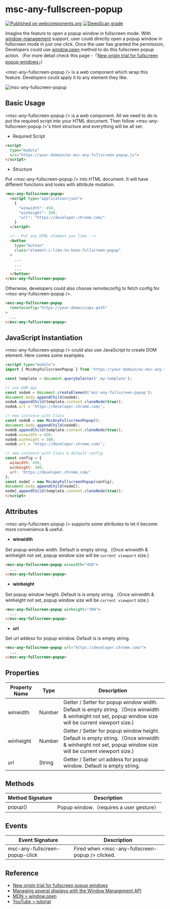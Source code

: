 # msc-any-fullscreen-popup

[![Published on webcomponents.org](https://img.shields.io/badge/webcomponents.org-published-blue.svg)](https://www.webcomponents.org/element/msc-any-fullscreen-popup) [![DeepScan grade](https://deepscan.io/api/teams/16372/projects/25667/branches/806186/badge/grade.svg)](https://deepscan.io/dashboard#view=project&tid=16372&pid=25667&bid=806186)

Imagine the feature to open a popup window in fullscreen mode. With [window-management](https://developer.chrome.com/articles/window-management/#the-window-management-permission) support, user could directly open a popup window in fullscreen mode in just one click. Once the user has granted the permission, Developers could use [window.open](https://developer.mozilla.org/en-US/docs/Web/API/Window/open) method to do this fullscreen popup action.（For more detail check this page -「[New origin trial for fullscreen popup windows](https://developer.chrome.com/blog/fullscreen-popups-origin-trial/)」）

&lt;msc-any-fullscreen-popup /> is a web component which wrap this feature. Developers could apply it to any element they like. 

<img alt="msc-any-fullscreen-popup" src="https://github.com/meistudioli/msc-any-fullscreen-popup/assets/10822546/6c8b8683-b8e8-443b-9a58-88785a3b0fb7">

## Basic Usage

&lt;msc-any-fullscreen-popup /> is a web component. All we need to do is put the required script into your HTML document. Then follow &lt;msc-any-fullscreen-popup />'s html structure and everything will be all set.


- Required Script

```html
<script
  type="module"
  src="https://your-domain/wc-msc-any-fullscreen-popup.js">        
</script>
```

- Structure

Put &lt;msc-any-fullscreen-popup /> into HTML document. It will have different functions and looks with attribute mutation.

```html
<msc-any-fullscreen-popup>
  <script type="application/json">
    {
      "winwidth": 450,
      "winheight": 300,
      "url": "https://developer.chrome.com/"
    }
  </script>

  <!-- Put any HTML element you like -->
  <button
    type="button"
    class="element-i-like-to-have-fullscreen-popup"
  >
    ...
    ...
    ...
  </button>
</msc-any-fullscreen-popup>
```

Otherwise, developers could also choose remoteconfig to fetch config for &lt;msc-any-fullscreen-popup />.

```html
<msc-any-fullscreen-popup
  remoteconfig="https://your-domain/api-path"
>
  ...
</msc-any-fullscreen-popup>
```

## JavaScript Instantiation

&lt;msc-any-fullscreen-popup /> could also use JavaScript to create DOM element. Here comes some examples.

```html
<script type="module">
import { MscAnyFullscreenPopup } from 'https://your-domain/wc-msc-any-fullscreen-popup.js';

const template = document.querySelector('.my-template');

// use DOM api
const nodeA = document.createElement('msc-any-fullscreen-popup');
document.body.appendChild(nodeA);
nodeA.appendChild(template.content.cloneNode(true));
nodeA.url = 'https://developer.chrome.com/';

// new instance with Class
const nodeB = new MscAnyFullscreenPopup();
document.body.appendChild(nodeB);
nodeB.appendChild(template.content.cloneNode(true));
nodeB.winwidth = 450;
nodeB.winheight = 300;
nodeB.url = 'https://developer.chrome.com/';

// new instance with Class & default config
const config = {
  winwidth: 450,
  winheight: 300,
  url: 'https://developer.chrome.com/'
};
const nodeC = new MscAnyFullscreenPopup(config);
document.body.appendChild(nodeC);
nodeC.appendChild(template.content.cloneNode(true));
</script>
```

## Attributes

&lt;msc-any-fullscreen-popup /> supports some attributes to let it become more convenience & useful.

- **winwidth**

Set popup window width. Default is empty string.（Once winwidth & winheight not set, popup window size will be `current viewport` size.)

```html
<msc-any-fullscreen-popup winwidth="450">
  ...
</msc-any-fullscreen-popup>
```

- **winheight**

Set popup window height. Default is is empty string.（Once winwidth & winheight not set, popup window size will be `current viewport` size.)

```html
<msc-any-fullscreen-popup winheight="300">
  ...
</msc-any-fullscreen-popup>
```

- **url**

Set url addess for popup window. Default is is empty string.

```html
<msc-any-fullscreen-popup url="https://developer.chrome.com/">
  ...
</msc-any-fullscreen-popup>
```

## Properties

| Property Name | Type | Description |
| ----------- | ----------- | ----------- |
| winwidth | Number | Getter / Setter for popup window width. Default is empty string.（Once winwidth & winheight not set, popup window size will be current viewport size.) |
| winheight | Number | Getter / Setter for popup window height. Default is empty string.（Once winwidth & winheight not set, popup window size will be current viewport size.) |
| url | String | Getter / Setter url addess for popup window. Default is empty string. |

## Methods

| Method Signature | Description |
| ----------- | ----------- |
| popup() | Popup window.（requires a user gesture） |

## Events

| Event Signature | Description |
| ----------- | ----------- |
| msc-any-fullscreen-popup-click | Fired when &lt;msc-any-fullscreen-popup /> clicked. |

## Reference

- [New origin trial for fullscreen popup windows](https://developer.chrome.com/blog/fullscreen-popups-origin-trial/)
- [Managing several displays with the Window Management API](https://developer.chrome.com/articles/window-management/)
- [MDN > window.open](https://developer.mozilla.org/en-US/docs/Web/API/Window/open)
- [YouTube > tutorial](https://youtu.be/Z_uee448gDQ)
